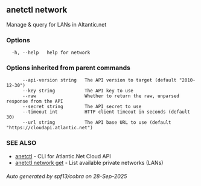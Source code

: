 ## anetctl network

Manage & query for LANs in Altantic.net

### Options

```
  -h, --help   help for network
```

### Options inherited from parent commands

```
      --api-version string   The API version to target (default "2010-12-30")
      --key string           The API key to use
      --raw                  Whether to return the raw, unparsed response from the API
      --secret string        The API secret to use
      --timeout int          HTTP client timeout in seconds (default 30)
      --url string           The API base URL to use (default "https://cloudapi.atlantic.net")
```

### SEE ALSO

* [anetctl](anetctl.md)	 - CLI for Atlantic.Net Cloud API
* [anetctl network get](anetctl_network_get.md)	 - List available private networks (LANs)

###### Auto generated by spf13/cobra on 28-Sep-2025
